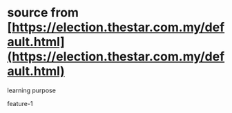 # source from [https://election.thestar.com.my/default.html](https://election.thestar.com.my/default.html)

learning purpose

feature-1
